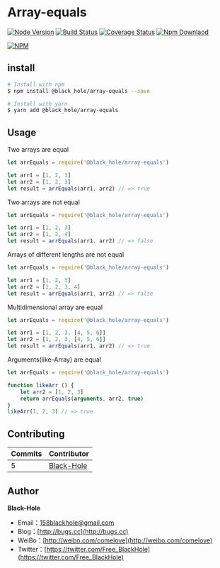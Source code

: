 # Array-equals

[![Node Version](https://img.shields.io/badge/node.js-%3E=_6-green.svg)](https://travis-ci.org/BlackHole1/array-equals)
[![Build Status](https://travis-ci.org/BlackHole1/array-equals.svg?branch=master)](https://travis-ci.org/BlackHole1/array-equals)
[![Coverage Status](https://coveralls.io/repos/github/BlackHole1/array-equals/badge.svg?branch=master)](https://coveralls.io/github/BlackHole1/array-equals?branch=master)
[![Npm Downlaod](https://img.shields.io/npm/dy/array-equals.svg)](https://www.npmjs.com/package/array-equals)

[![NPM](https://nodei.co/npm/array-equals.png?downloads=true&downloadRank=true&stars=true)](https://nodei.co/npm/array-equals/)

## install

``` bash
# Install with npm
$ npm install @black_hole/array-equals --save

# Install with yarn
$ yarn add @black_hole/array-equals
```

## Usage

Two arrays are equal
```javascript
let arrEquals = require('@black_hole/array-equals')

let arr1 = [1, 2, 3]
let arr2 = [1, 2, 3]
let result = arrEquals(arr1, arr2) // => true
```

Two arrays are not equal
```javascript
let arrEquals = require('@black_hole/array-equals')

let arr1 = [1, 2, 3]
let arr2 = [1, 2, 4]
let result = arrEquals(arr1, arr2) // => false
```

Arrays of different lengths are not equal
```javascript
let arrEquals = require('@black_hole/array-equals')

let arr1 = [1, 2, 3]
let arr2 = [1, 2, 3, 4]
let result = arrEquals(arr1, arr2) // => false
```

Multidimensional array are equal
```javascript
let arrEquals = require('@black_hole/array-equals')

let arr1 = [1, 2, 3, [4, 5, 6]]
let arr2 = [1, 2, 3, [4, 5, 6]]
let result = arrEquals(arr1, arr2) // => true
```

Arguments(like-Array) are equal
```javascript
let arrEquals = require('@black_hole/array-equals')

function likeArr () {
    let arr2 = [1, 2, 3]
    return arrEquals(arguments, arr2, true)
}
likeArr(1, 2, 3) // => true
```

## Contributing

| **Commits** | **Contributor** | 
| --- | --- |
| 5 | [Black-Hole](https://github.com/BlackHole1) |

## Author

**Black-Hole**

* Email：158blackhole@gmail.com
* Blog：[http://bugs.cc](http://bugs.cc)
* WeiBo：[http://weibo.com/comelove](http://weibo.com/comelove)
* Twitter：[https://twitter.com/Free_BlackHole](https://twitter.com/Free_BlackHole)
